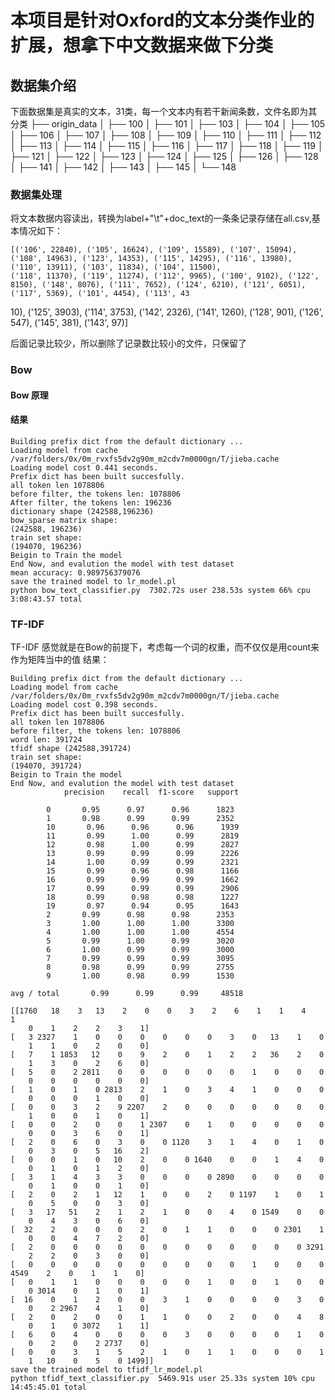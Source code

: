 # 本项目是针对Oxford的文本分类作业的扩展，想拿下中文数据来做下分类

## 数据集介绍
下面数据集是真实的文本，31类，每一个文本内有若干新闻条数，文件名即为其分类
    ├── origin_data
    │   ├── 100
    │   ├── 101
    │   ├── 103
    │   ├── 104
    │   ├── 105
    │   ├── 106
    │   ├── 107
    │   ├── 108
    │   ├── 109
    │   ├── 110
    │   ├── 111
    │   ├── 112
    │   ├── 113
    │   ├── 114
    │   ├── 115
    │   ├── 116
    │   ├── 117
    │   ├── 118
    │   ├── 119
    │   ├── 121
    │   ├── 122
    │   ├── 123
    │   ├── 124
    │   ├── 125
    │   ├── 126
    │   ├── 128
    │   ├── 141
    │   ├── 142
    │   ├── 143
    │   ├── 145
    │   └── 148

### 数据集处理
将文本数据内容读出，转换为label+"\t"+doc_text的一条条记录存储在all.csv,基本情况如下：

    [('106', 22840), ('105', 16624), ('109', 15589), ('107', 15094), ('108', 14963), ('123', 14353), ('115', 14295), ('116', 13980), ('110', 13911), ('103', 11834), ('104', 11500),
    ('118', 11370), ('119', 11274), ('112', 9965), ('100', 9102), ('122', 8150), ('148', 8076), ('111', 7652), ('124', 6210), ('121', 6051), ('117', 5369), ('101', 4454), ('113', 43
10), ('125', 3903), ('114', 3753), ('142', 2326), ('141', 1260), ('128', 901), ('126', 547), ('145', 381), ('143', 97)]

后面记录比较少，所以删除了记录数比较小的文件，只保留了


### Bow

#### Bow 原理

#### 结果

    Building prefix dict from the default dictionary ...
    Loading model from cache /var/folders/0x/0m_rvxfs5dv2g90m_m2cdv7m0000gn/T/jieba.cache
    Loading model cost 0.441 seconds.
    Prefix dict has been built succesfully.
    all token len 1078806
    before filter, the tokens len: 1078806
    After filter, the tokens len: 196236
    dictionary shape (242588,196236)
    bow_sparse matrix shape:
    (242588, 196236)
    train set shape:
    (194070, 196236)
    Beigin to Train the model
    End Now, and evalution the model with test dataset
    mean accuracy: 0.989756379076
    save the trained model to lr_model.pl
    python bow_text_classifier.py  7302.72s user 238.53s system 66% cpu 3:08:43.57 total

### TF-IDF

TF-IDF 感觉就是在Bow的前提下，考虑每一个词的权重，而不仅仅是用count来作为矩阵当中的值
结果：

    Building prefix dict from the default dictionary ...
    Loading model from cache /var/folders/0x/0m_rvxfs5dv2g90m_m2cdv7m0000gn/T/jieba.cache
    Loading model cost 0.398 seconds.
    Prefix dict has been built succesfully.
    all token len 1078806
    before filter, the tokens len: 1078806
    word len: 391724
    tfidf shape (242588,391724)
    train set shape:
    (194070, 391724)
    Beigin to Train the model
    End Now, and evalution the model with test dataset
                precision    recall  f1-score   support

            0       0.95      0.97      0.96      1823
            1       0.98      0.99      0.99      2352
            10       0.96      0.96      0.96      1939
            11       0.99      1.00      0.99      2819
            12       0.98      1.00      0.99      2827
            13       0.99      0.99      0.99      2226
            14       1.00      0.99      0.99      2321
            15       0.99      0.96      0.98      1166
            16       0.99      0.99      0.99      1662
            17       0.99      0.99      0.99      2906
            18       0.99      0.98      0.98      1227
            19       0.97      0.94      0.95      1643
            2       0.99      0.98      0.98      2353
            3       1.00      1.00      1.00      3300
            4       1.00      1.00      1.00      4554
            5       0.99      1.00      0.99      3020
            6       1.00      0.99      0.99      3000
            7       0.99      0.99      0.99      3095
            8       0.98      0.99      0.99      2755
            9       1.00      0.98      0.99      1530

    avg / total       0.99      0.99      0.99     48518

    [[1760   18    3   13    2    0    0    3    2    6    1    1    4    1
        0    1    2    2    3    1]
    [   3 2327    1    0    0    0    0    0    0    3    0   13    1    0
        1    1    0    2    0    0]
    [   7    1 1853   12    0    9    2    0    1    2    2   36    2    0
        1    3    0    2    6    0]
    [   5    0    2 2811    0    0    0    0    0    0    1    0    0    0
        0    0    0    0    0    0]
    [   1    0    1    0 2813    2    1    0    3    4    1    0    0    0
        0    0    0    1    0    0]
    [   0    0    3    2    9 2207    2    0    0    0    0    0    0    0
        1    0    0    1    0    1]
    [   0    0    2    0    0    1 2307    0    1    0    0    0    0    0
        0    0    3    6    0    1]
    [   2    0    6    0    3    0    0 1120    3    1    4    0    1    0
        0    3    0    5   16    2]
    [   0    0    1    0   10    2    0    0 1640    0    0    1    4    0
        0    1    0    1    2    0]
    [   3    1    4    3    3    0    0    0    0 2890    0    0    0    0
        0    1    0    0    1    0]
    [   2    0    2    1   12    1    0    0    2    0 1197    1    0    1
        0    5    0    0    3    0]
    [   3   17   51    2    1    2    1    0    0    4    0 1549    0    0
        0    4    3    0    6    0]
    [  32    2    0    0    0    2    0    1    1    0    0    0 2301    1
        0    0    4    7    2    0]
    [   2    0    0    0    0    0    0    0    0    0    0    0    0 3291
        2    2    0    3    0    0]
    [   0    0    0    0    0    0    0    0    0    0    1    0    0    0
    4549    2    0    1    1    0]
    [   0    1    1    0    0    0    0    0    1    0    0    1    0    0
        0 3014    0    1    0    1]
    [  16    0    1    2    0    0    3    1    0    0    0    0    3    0
        0    2 2967    4    1    0]
    [   2    0    2    0    0    1    1    0    0    2    0    0    4    8
        0    1    0 3072    1    1]
    [   6    0    4    0    0    0    0    3    0    0    0    0    1    0
        0    2    0    2 2737    0]
    [   0    0    3    1    5    2    1    0    1    1    0    0    0    1
        1   10    0    5    0 1499]]
    save the trained model to tfidf_lr_model.pl
    python tfidf_text_classifier.py  5469.91s user 25.33s system 10% cpu 14:45:45.01 total